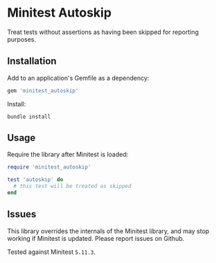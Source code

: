 # Minitest Autoskip

Treat tests without assertions as having been skipped for reporting purposes.

## Installation

Add to an application's Gemfile as a dependency:

```ruby
gem 'minitest_autoskip'
```

Install:

```
bundle install
```

## Usage

Require the library after Minitest is loaded:

```ruby
require 'minitest_autoskip'

test 'autoskip' do
  # this test will be treated as skipped
end
```

## Issues

This library overrides the internals of the Minitest library, and may stop working if Minitest is updated.  Please report issues on Github.

Tested against Minitest `5.11.3`.

